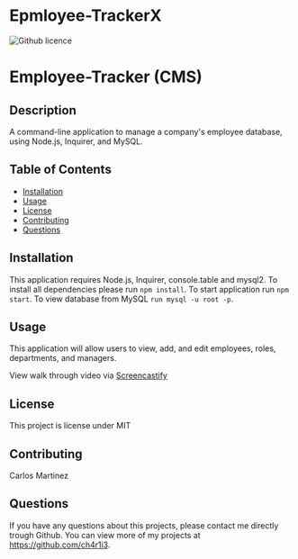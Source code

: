 # Epmloyee-TrackerX
![Github licence](http://img.shields.io/badge/license-MIT-blue.svg)

# Employee-Tracker (CMS)

## Description 
A command-line application to manage a company's employee database, using Node.js, Inquirer, and MySQL.

## Table of Contents
* [Installation](#installation)
* [Usage](#usage)
* [License](#license)
* [Contributing](#contributing)
* [Questions](#questions)

## Installation 
This application requires Node.js, Inquirer, console.table and mysql2. 
To install all dependencies please run `npm install`.
To start application run `npm start`. 
To view database from MySQL `run mysql -u root -p`. 

## Usage 
This application will allow users to view, add, and edit employees, roles, departments, and managers. 

View walk through video via [Screencastify](https://watch.screencastify.com/v/L41FKWQJqTZoaK5chQ4F)

## License 
This project is license under MIT

## Contributing 
Carlos Martinez

## Questions
If you have any questions about this projects, please contact me directly trough Github. You can view more of my projects at https://github.com/ch4r1i3.
